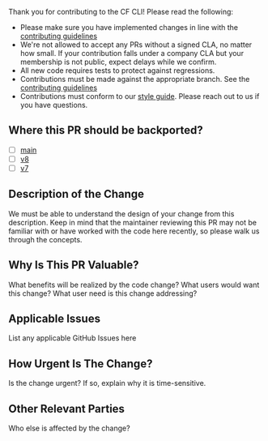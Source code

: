 Thank you for contributing to the CF CLI! Please read the following:


* Please make sure you have implemented changes in line with the [contributing guidelines](https://github.com/cloudfoundry/cli/blob/main/.github/CONTRIBUTING.md)
* We're not allowed to accept any PRs without a signed CLA, no matter how small.
If your contribution falls under a company CLA but your membership is not public, expect delays while we confirm.
* All new code requires tests to protect against regressions.
* Contributions must be made against the appropriate branch. See the [contributing guidelines](https://github.com/cloudfoundry/cli/blob/main/.github/CONTRIBUTING.md)
* Contributions must conform to our [style guide](https://github.com/cloudfoundry/cli/wiki/CLI-Product-Specific-Style-Guide). Please reach out to us if you have questions.


## Where this PR should be backported?

- [ ] [main](https://github.com/cloudfoundry/cli/tree/main)
- [ ] [v8](https://github.com/cloudfoundry/cli/tree/v8)
- [ ] [v7](https://github.com/cloudfoundry/cli/tree/v7)

## Description of the Change

We must be able to understand the design of your change from this description.
Keep in mind that the maintainer reviewing this PR may not be familiar with or
have worked with the code here recently, so please walk us through the concepts.


## Why Is This PR Valuable?

What benefits will be realized by the code change? What users would want this change? What user need is this change addressing? 

## Applicable Issues

List any applicable GitHub Issues here

## How Urgent Is The Change?

Is the change urgent? If so, explain why it is time-sensitive.

## Other Relevant Parties

Who else is affected by the change? 

